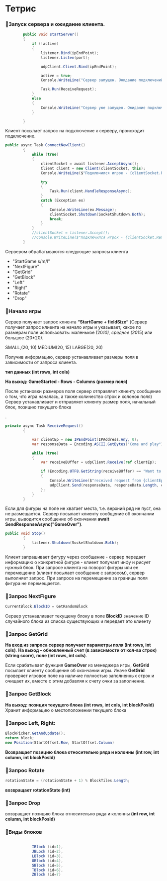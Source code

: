 # Тетрис
### :pushpin:Запуск сервера и ожидание клиента.
        
```C# 
        public void startServer()
        {
            if (!active)
            {
                listener.Bind(ipEndPoint);
                listener.Listen(port);

                udpClient.Client.Bind(ipEndPoint);

                active = true;
                Console.WriteLine("Сервер запущен. Ожидание подключений...");

                Task.Run(ReceiveRequest);
            }
            else
            {
                Console.WriteLine("Сервер уже запущен. Ожидание подключений...");
            }

        }
```

Клиент посылает запрос на подключение к серверу, происходит подключение. 
        
```C#
public async Task ConnectNewClient()
        {
            while (true)
            {
                clientSocket = await listener.AcceptAsync();
                Client client = new Client(clientSocket, this);
                Console.WriteLine($"Подключился игрок - {clientSocket.RemoteEndPoint}");

                try
                {
                    Task.Run(client.HandleResponseAsync);
                }
                catch (Exception ex)
                {
                    Console.WriteLine(ex.Message);
                    clientSocket.Shutdown(SocketShutdown.Both);
                    break;
                }
            }
            //clientSocket = listener.Accept();
            //Console.WriteLine($"Подключился игрок - {clientSocket.RemoteEndPoint}");
        }

```

Cервером обрабатываются следующие запросы клиента

* "StartGame s/m/l"
* "NextFigure"
* "GetGrid"
* "GetBlock"
* "Left"
* "Right"
* "Rotate"
* "Drop"

### :pushpin:Начало игры
Сервер получает запрос клиента **“StartGame + fieldSize”**
(Сервер получает запрос клиента на начало игры и указывает, какое по размерам поле использовать: маленькое (20*10), среднее (20*15) или большое (20*20). 

SMALL,(20, 10)
MEDIUM(20, 15)
LARGE(20, 20)

Получив информацию, сервер устанавливает размеры поля в зависимости от запроса клиента. 

**тип данных (int rows, int cols)**

**На выход: GameStarted - Rows - Columns (размер поля)**

После установки размеров поля сервер отправляет клиенту сообщение о том, что игра началась, а также количество строк и колонок поля)
Сервер устанавливает  и отправляет клиенту размер поля, начальный блок, позицию текущего блока

.
```C# 
private async Task ReceiveRequest()
        {

            var clientEp = new IPEndPoint(IPAddress.Any, 0);
            var responseData = Encoding.ASCII.GetBytes("Come and play");

            while (true)
            {
                var receiveBUffer = udpClient.Receive(ref clientEp);

                if (Encoding.UTF8.GetString(receiveBUffer) == "Want to play")
                {
                    Console.WriteLine($"received request from {clientEp.Address}");
                    udpClient.Send(responseData, responseData.Length, clientEp.Address.ToString(), clientEp.Port);
                };
            }
        }
```
Если для фигуры на поле не хватает места, т.е. верхний ряд не пуст, она не размещается. Сервер посылает клиенту сообщение
об окончании игры, выводится сообщение об окончании  **await SendResponseAsync("GameOver")**.

```C# 
public void Stop()
        {
            listener.Shutdown(SocketShutdown.Both);
        }
```
Клиент запрашивает фигуру через сообщение - сервер передает информацию о конкретной фигуре - клиент получает инфу и рисует нужный блок. При запросе клиента на поворот фигуры или ее перемещение (клиент посылает сообщение с запросом),
сервер выполняет запрос. При запросе на перемещение за границы поля фигура не перемещается. 

### :pushpin:Запрос NextFigure

```C# 
CurrentBlock.BlockID = GetRandomBlock
```

Сервер устанавливает текущему блоку в поле **BlockID** значение ID случайного блока из списка существующих и передает это клиенту

### :pushpin:Запрос GetGrid

**На вход из запроса сервер получает параметры поля (int rows, int cols)**.
**На выход – обновленный счет (в зависимости от кол-ва строк) (string score), поле (int rows, int cols)**.

Если срабатывает функция **GameOver** из менеджера игры, **GetGrid** посылает клиенту сообщение об окончании игры. Иначе **GetGrid** проверяет игровое поле на наличие полностью заполненных строк и очищает их, вместе с этим добавляя к счету очки за заполнение. 

### :pushpin:Запрос GetBlock

**На выход: позиция текущего блока (int rows, int cols, int blockPosId)**
Хранит информацию о местоположении текущего блока 

### :pushpin:Запрос Left, Right:

```C#
BlockPicker.GetAndUpdate();
return block;
new Position(StartOffset.Row, StartOffset.Column)

```

**Возвращает позицию блока относительно ряда и колонны (int row, int column, int blockPosId)**

### :pushpin:Запрос Rotate

```C#
rotationState = (rotationState + 1) % BlockTiles.Length;

```
**возвращает rotationState (int)**

### :pushpin:Запрос Drop

возвращает позицию блока относительно ряда и колонны 
**(int row, int column, int blockPosId)**


### :pushpin:Виды блоков
```C# 
   
            IBlock (id=1),
            JBLock (id=2),
            LBlock (id=3),
            OBlock (id=4),
            SBlock (id=5),
            TBlock (id=6),
            ZBlock (id=7)
       

```

```C# 

```
